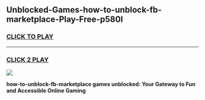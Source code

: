 
## Unblocked-Games-how-to-unblock-fb-marketplace-Play-Free-p580l
<h3>
<a href="https://premium76.site?title=how-to-unblock-fb-marketplace&ref=18A1">CLICK TO PLAY</a></h3>
<hr>

<h3>
<a href="https://premium76.site?title=how-to-unblock-fb-marketplace&ref=18A1">CLICK 2 PLAY</a>
  
</h3>

<a href="https://premium76.site?title=how-to-unblock-fb-marketplace&ref=18A1"><img src="https://clearcache.store/games.png"></a>


**how-to-unblock-fb-marketplace games unblocked: Your Gateway to Fun and Accessible Online Gaming**
